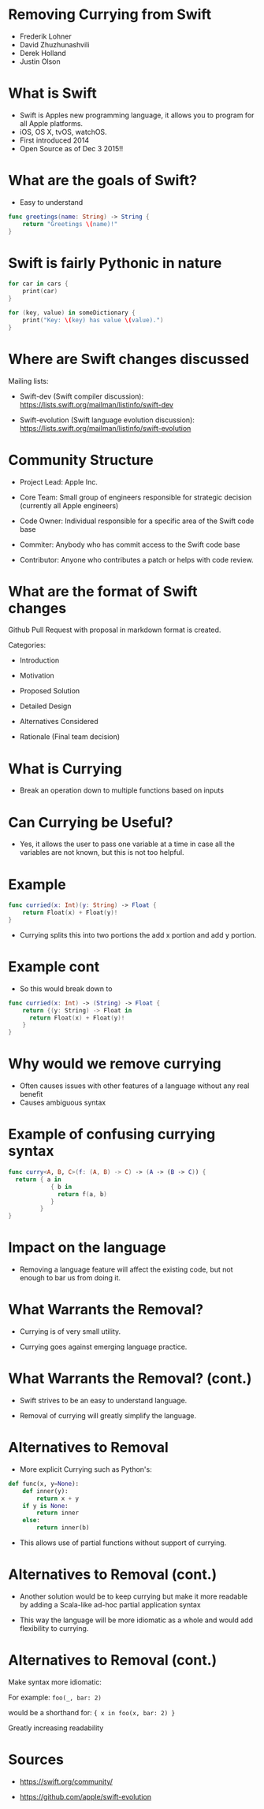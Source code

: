 # Removing Currying from Swift

* Frederik Lohner
* David Zhuzhunashvili
* Derek Holland
* Justin Olson

# What is Swift

* Swift is Apples new programming language, it allows you to program for all Apple platforms.
* iOS, OS X, tvOS, watchOS.
* First introduced 2014
* Open Source as of Dec 3 2015!!


# What are the goals of Swift?

* Easy to understand

```swift
func greetings(name: String) -> String {
    return "Greetings \(name)!"
}
```	

# Swift is fairly Pythonic in nature

```swift
for car in cars {
    print(car)
}

for (key, value) in someDictionary {
	print("Key: \(key) has value \(value).")
}
```	

# Where are Swift changes discussed

Mailing lists:

* Swift-dev (Swift compiler discussion): https://lists.swift.org/mailman/listinfo/swift-dev

* Swift-evolution (Swift language evolution discussion): https://lists.swift.org/mailman/listinfo/swift-evolution
 
# Community Structure

* Project Lead: Apple Inc.

* Core Team: Small group of engineers responsible for strategic decision (currently all Apple engineers)

* Code Owner: Individual responsible for a specific area of the Swift code base

* Commiter: Anybody who has commit access to the Swift code base

* Contributor: Anyone who contributes a patch or helps with code review.

# What are the format of Swift changes

Github Pull Request with proposal in markdown format is created.

Categories:

- Introduction

- Motivation

- Proposed Solution

- Detailed Design

- Alternatives Considered

- Rationale (Final team decision)


# What is Currying

* Break an operation down to multiple functions based on inputs

# Can Currying be Useful?

* Yes, it allows the user to pass one variable at a time in case all the variables are not known, but this is not too helpful.


# Example
```swift
func curried(x: Int)(y: String) -> Float {
	return Float(x) + Float(y)!
}
```

* Currying splits this into two portions the add x portion and add y portion.

# Example cont

* So this would break down to

```swift
func curried(x: Int) -> (String) -> Float {
    return {(y: String) -> Float in
      return Float(x) + Float(y)!
    }
}
```

# Why would we remove currying

* Often causes issues with other features of a language without any real benefit
* Causes ambiguous syntax

# Example of confusing currying syntax

```swift
func curry<A, B, C>(f: (A, B) -> C) -> (A -> (B -> C)) {
  return { a in
            { b in
              return f(a, b)
            }
         }
}
```

# Impact on the language

* Removing a language feature will affect the existing code, but not enough to bar us from doing it.

# What Warrants the Removal?

* Currying is of very small utility.

* Currying goes against emerging language practice.

# What Warrants the Removal? (cont.)

* Swift strives to be an easy to understand language.

* Removal of currying will greatly simplify the language.

# Alternatives to Removal

* More explicit Currying such as Python's:

```python
def func(x, y=None):
    def inner(y):
        return x + y
    if y is None:
        return inner
    else:
        return inner(b)
```
* This allows use of partial functions without support of currying.

# Alternatives to Removal (cont.)

* Another solution would be to keep currying but make it more readable by adding a Scala-like ad-hoc partial application syntax

* This way the language will be more idiomatic as a whole and would add flexibility to currying.

# Alternatives to Removal (cont.)

Make syntax more idiomatic:

For example:
	```
	foo(_, bar: 2)
	```

would be a shorthand for:
	```
	{ x in foo(x, bar: 2) }
	```	

Greatly increasing readability

# Sources

* https://swift.org/community/

* https://github.com/apple/swift-evolution

